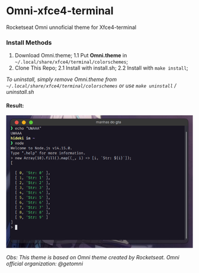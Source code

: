 # Omni-xfce4-terminal
Rocketseat Omni unnoficial theme for Xfce4-terminal

### Install Methods
1. Download Omni.theme;
1.1 Put **Omni.theme** in `~/.local/share/xfce4/terminal/colorschemes`;
1. Clone This Repo;
2.1 Install with install.sh;
2.2 Install with `make install`;

*To uninstall, simply remove Omni.theme from `~/.local/share/xfce4/terminal/colorschemes` or use `make uninstall` / uninstall.sh*

#### Result:
![Example](https://raw.githubusercontent.com/HidekiHrk/Omni-xfce4-terminal/main/screenshot.png)


*Obs: This theme is based on Omni theme created by Rocketseat. Omni official organization: @getomni*